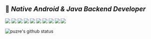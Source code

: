## 🌱 *Native Android & Java Backend Developer*

<img src="https://img.shields.io/badge/Kotlin-7F52FF?style=flat-square&logo=Kotlin&logoColor=white"/> <img src="https://img.shields.io/badge/Java-007396?style=flat-square&logo=OpenJDK&logoColor=white"/> <img src="https://img.shields.io/badge/Android-3DDC84?style=flat-square&logo=Android&logoColor=white"/> <img src="https://img.shields.io/badge/Quarkus-000000?logoColor=white&?style=flat-square&logo=quarkus"/> <img src="https://img.shields.io/badge/Spring-6DB33F?style=flat-square&logo=spring&logoColor=white"/> 
<img src="https://img.shields.io/badge/AndroidStudio-3DDC84?style=flat-square&logo=Androidstudio&logoColor=white"/> <img src="https://img.shields.io/badge/IntelliJIDEA-1F51FF?style=flat-square&logo=intellij-idea&logoColor=white"/> <img src="https://img.shields.io/badge/git-F05032?style=flat-square&logo=git&logoColor=white"/> <img src="https://img.shields.io/badge/github-181717?style=flat-square&logo=github&logoColor=white"/> <img src="https://img.shields.io/badge/Docker-2496ED?style=flat-square&logo=docker&logoColor=white"/>

![puzre's github status](https://github-readme-stats.vercel.app/api?username=puzre&show_icons=true&theme=default)


